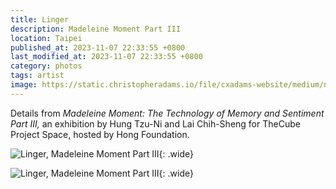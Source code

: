 ```yaml
---
title: Linger
description: Madeleine Moment Part III
location: Taipei
published_at: 2023-11-07 22:33:55 +0800
last_modified_at: 2023-11-07 22:33:55 +0800
category: photos
tags: artist
image: https://static.christopheradams.io/file/cxadams-website/medium/nextcloud/Photos/Albums/2023/20231006-1350_Taipei_HongFoundation/20231006-1350_Taipei_HongFoundation_L1000545-0.jpg
---
```


Details from *Madeleine Moment: The Technology of Memory and Sentiment Part III,*
an exhibition by Hung Tzu-Ni and Lai Chih-Sheng for TheCube Project Space,
hosted by Hong Foundation.

![Linger, Madeleine Moment Part III](https://static.christopheradams.io/file/cxadams-website/medium/nextcloud/Photos/Albums/2023/20231006-1350_Taipei_HongFoundation/20231006-1350_Taipei_HongFoundation_L1000541-0.jpg){: .wide}

![Linger, Madeleine Moment Part III](https://static.christopheradams.io/file/cxadams-website/medium/nextcloud/Photos/Albums/2023/20231006-1350_Taipei_HongFoundation/20231006-1350_Taipei_HongFoundation_L1000549-0.jpg){: .wide}
